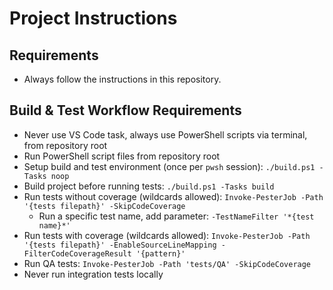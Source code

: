 # Project Instructions

## Requirements
- Always follow the instructions in this repository.

## Build & Test Workflow Requirements
- Never use VS Code task, always use PowerShell scripts via terminal, from repository root
- Run PowerShell script files from repository root
- Setup build and test environment (once per `pwsh` session): `./build.ps1 -Tasks noop`
- Build project before running tests: `./build.ps1 -Tasks build`
- Run tests without coverage (wildcards allowed): `Invoke-PesterJob -Path '{tests filepath}' -SkipCodeCoverage`
  - Run a specific test name, add parameter: `-TestNameFilter '*{test name}*'`
- Run tests with coverage (wildcards allowed): `Invoke-PesterJob -Path '{tests filepath}' -EnableSourceLineMapping -FilterCodeCoverageResult '{pattern}'`
- Run QA tests: `Invoke-PesterJob -Path 'tests/QA' -SkipCodeCoverage`
- Never run integration tests locally
